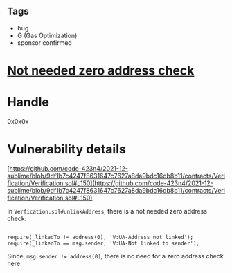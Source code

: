 ## Tags

- bug
- G (Gas Optimization)
- sponsor confirmed

# [Not needed zero address check](https://github.com/code-423n4/2021-12-sublime-findings/issues/160) 

# Handle

0x0x0x


# Vulnerability details

[https://github.com/code-423n4/2021-12-sublime/blob/9df1b7c4247f8631647c7627a8da9bdc16db8b11/contracts/Verification/Verification.sol#L150](https://github.com/code-423n4/2021-12-sublime/blob/9df1b7c4247f8631647c7627a8da9bdc16db8b11/contracts/Verification/Verification.sol#L150)

In `Verfication.sol#unlinkAddress`, there is a not needed zero address check.

```

require(_linkedTo != address(0), 'V:UA-Address not linked');
require(_linkedTo == msg.sender, 'V:UA-Not linked to sender');

```

Since, `msg.sender != address(0)`, there is no need for a zero address check here.


